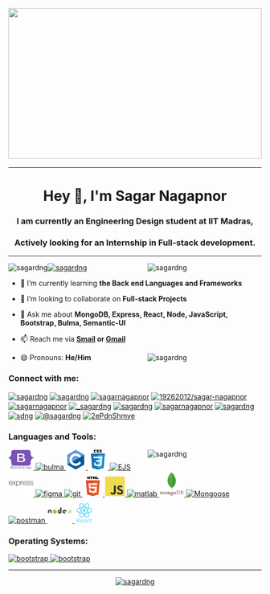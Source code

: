 <!--
### Hi there 👋
**SagarDNG/SagarDNG** is a ✨ _special_ ✨ repository because its `README.md` (this file) appears on your GitHub profile.
Here are some ideas to get you started:
- 💬 Ask me about anything about Front-end
- ⚡ Fun fact: You know, if you know😂
- 🔭 I’m currently working on Students site, WebOps team, IIT Madras
- 🌱 I’m currently learning Full-stack
- 👯 I’m looking to collaborate on Web-dev projects
- 🤔 I’m looking for Internships in Front-end
- 📫 Reach me via [E-mail](mailto:ed20b054@smail.iitm.ac.in) or [WA](https://wa.me/919620916448)
- 😄 Pronouns: He/Him
-->

<p> 
    <img src="https://c.tenor.com/GVk4jB2u_i8AAAAd/coding.gif"
         width="100%" height="300px"/> 
</p>

<hr>
 
<h1 align="center">Hey 👋, I'm Sagar Nagapnor</h1>
<h3 align="center">I am currently an Engineering Design student at IIT Madras,</h3>
<h3 align="center">Actively looking for an Internship in Full-stack development.</h3>

<hr>

<p> 
    <img align="left" src="https://komarev.com/ghpvc/?username=sagardng&label=Profile%20views&color=0e75b6&style=flat" alt="sagardng" /> 
</p>

<p>
  <img align="right" src="https://github-readme-stats.vercel.app/api?username=sagardng&theme=highcontrast&show_icons=true&locale=en&custom_title=Sagar's Github Stats"
       alt="sagardng" width="45%"/>
</p>

<p align="left">
  <a href="https://twitter.com/sagardng" target="blank">
    <img src="https://img.shields.io/twitter/follow/sagardng?logo=twitter&style=for-the-badge" alt="sagardng" />
   </a> 
</p>

* 🌱 I’m currently learning **the Back end Languages and Frameworks**

* 👯 I’m looking to collaborate on **Full-stack Projects**

* 💬 Ask me about **MongoDB, Express, React, Node, JavaScript, Bootstrap, Bulma, Semantic-UI**

* 📫 Reach me via **[Smail](mailto:ed20b054@smail.iitm.ac.in) or [Gmail](mailto:sagardng123@gmaIL.com)**

<p>
  <img align="right" src="https://github-readme-streak-stats.herokuapp.com/?user=sagardng&theme=highcontrast" alt="sagardng" width="45%"/>
</p>

*  😄 Pronouns: **He/Him**

<!-- * ⚡ Fun fact **You know, if you know** -->



<h3 align="left">Connect with me:</h3>
<p align="left">
<a href="https://codepen.io/sagardng" target="blank"><img align="center" src="https://raw.githubusercontent.com/rahuldkjain/github-profile-readme-generator/master/src/images/icons/Social/codepen.svg" alt="sagardng" height="30" width="40" /></a>
<a href="https://twitter.com/sagardng" target="blank"><img align="center" src="https://raw.githubusercontent.com/rahuldkjain/github-profile-readme-generator/master/src/images/icons/Social/twitter.svg" alt="sagardng" height="30" width="40" /></a>
<a href="https://linkedin.com/in/sagarnagapnor" target="blank"><img align="center" src="https://raw.githubusercontent.com/rahuldkjain/github-profile-readme-generator/master/src/images/icons/Social/linked-in-alt.svg" alt="sagarnagapnor" height="30" width="40" /></a>
<a href="https://stackoverflow.com/users/19262012/sagar-nagapnor" target="blank"><img align="center" src="https://raw.githubusercontent.com/rahuldkjain/github-profile-readme-generator/master/src/images/icons/Social/stack-overflow.svg" alt="19262012/sagar-nagapnor" height="30" width="40" /></a>
<a href="https://fb.com/sagarnagapnor" target="blank"><img align="center" src="https://raw.githubusercontent.com/rahuldkjain/github-profile-readme-generator/master/src/images/icons/Social/facebook.svg" alt="sagarnagapnor" height="30" width="40" /></a>
<a href="https://instagram.com/_sagardng" target="blank"><img align="center" src="https://raw.githubusercontent.com/rahuldkjain/github-profile-readme-generator/master/src/images/icons/Social/instagram.svg" alt="_sagardng" height="30" width="40" /></a>
<a href="https://dribbble.com/sagardng" target="blank"><img align="center" src="https://raw.githubusercontent.com/rahuldkjain/github-profile-readme-generator/master/src/images/icons/Social/dribbble.svg" alt="sagardng" height="30" width="40" /></a>
<a href="https://www.youtube.com/channel/UCFuHK10DcewvcfFgjyCM5LA" target="blank"><img align="center" src="https://raw.githubusercontent.com/rahuldkjain/github-profile-readme-generator/master/src/images/icons/Social/youtube.svg" alt="sagarnagapnor" height="30" width="40" /></a>
<a href="https://www.hackerrank.com/sagardng" target="blank"><img align="center" src="https://raw.githubusercontent.com/rahuldkjain/github-profile-readme-generator/master/src/images/icons/Social/hackerrank.svg" alt="sagardng" height="30" width="40" /></a>
<a href="https://codeforces.com/profile/sdng" target="blank"><img align="center" src="https://raw.githubusercontent.com/rahuldkjain/github-profile-readme-generator/master/src/images/icons/Social/codeforces.svg" alt="sdng" height="30" width="40" /></a>
<a href="https://www.hackerearth.com/@sagardng" target="blank"><img align="center" src="https://raw.githubusercontent.com/rahuldkjain/github-profile-readme-generator/master/src/images/icons/Social/hackerearth.svg" alt="@sagardng" height="30" width="40" /></a>
<a href="https://discord.gg/2ePdnShmye" target="blank"><img align="center" src="https://raw.githubusercontent.com/rahuldkjain/github-profile-readme-generator/master/src/images/icons/Social/discord.svg" alt="2ePdnShmye" height="30" width="40" /></a>
</p>

<h3 align="left">Languages and Tools:</h3>

<p>
  <img align="right" src="https://github-readme-stats.vercel.app/api/top-langs?username=sagardng&theme=highcontrast&show_icons=true&locale=en&layout=compact&custom_title=Most used languages on Github" alt="sagardng" width="45%"/>
</p>

<p align="left"> 
  <a href="https://getbootstrap.com" target="_blank" rel="noreferrer"> <img src="https://raw.githubusercontent.com/devicons/devicon/master/icons/bootstrap/bootstrap-plain-wordmark.svg" alt="bootstrap" width="50" height="40"/> </a> 
  <a href="https://bulma.io/" target="_blank" rel="noreferrer"> <img src="https://raw.githubusercontent.com/gilbarbara/logos/804dc257b59e144eaca5bc6ffd16949752c6f789/logos/bulma.svg" alt="bulma" width="40" height="40"/> </a> 
  <a href="https://www.cprogramming.com/" target="_blank" rel="noreferrer"> <img src="https://raw.githubusercontent.com/devicons/devicon/master/icons/c/c-original.svg" alt="c" width="40" height="40"/> </a> 
  <a href="https://www.w3schools.com/css/" target="_blank" rel="noreferrer"> <img src="https://raw.githubusercontent.com/devicons/devicon/master/icons/css3/css3-original-wordmark.svg" alt="css3" width="40" height="40"/> </a> 
  <a href="https://ejs.co/" target="_blank" rel="noreferrer"> <img src="https://junghwayang.com/icons/ejs.png" alt="EJS" width="40" height="40"/> </a>
  <a href="https://expressjs.com" target="_blank" rel="noreferrer"> <img src="https://raw.githubusercontent.com/devicons/devicon/master/icons/express/express-original-wordmark.svg" alt="express" width="50" height="50"/> </a>
  <a href="https://www.figma.com/" target="_blank" rel="noreferrer"> <img src="https://www.vectorlogo.zone/logos/figma/figma-icon.svg" alt="figma" width="40" height="40"/> </a> 
  <a href="https://git-scm.com/" target="_blank" rel="noreferrer"> <img src="https://www.vectorlogo.zone/logos/git-scm/git-scm-icon.svg" alt="git" width="40" height="40"/> </a> 
  <a href="https://www.w3.org/html/" target="_blank" rel="noreferrer"> <img src="https://raw.githubusercontent.com/devicons/devicon/master/icons/html5/html5-original-wordmark.svg" alt="html5" width="40" height="40"/> </a> 
  <a href="https://developer.mozilla.org/en-US/docs/Web/JavaScript" target="_blank" rel="noreferrer"> <img src="https://raw.githubusercontent.com/devicons/devicon/master/icons/javascript/javascript-original.svg" alt="javascript" width="40" height="40"/> </a> 
  <a href="https://www.mathworks.com/" target="_blank" rel="noreferrer"> <img src="https://upload.wikimedia.org/wikipedia/commons/2/21/Matlab_Logo.png" alt="matlab" width="40" height="40"/> </a> 
  <a href="https://www.mongodb.com/" target="_blank" rel="noreferrer"> <img src="https://raw.githubusercontent.com/devicons/devicon/master/icons/mongodb/mongodb-original-wordmark.svg" alt="mongodb" width="50" height="50"/> </a>
  <a href="https://mongoosejs.com/" target="_blank" rel="noreferrer"> <img src="https://cdn.worldvectorlogo.com/logos/mongoose-1.svg" alt="Mongoose" width="50" height="50"/> </a>
  <a href="https://postman.com" target="_blank" rel="noreferrer"> <img src="https://www.vectorlogo.zone/logos/getpostman/getpostman-icon.svg" alt="postman" width="40" height="40"/> </a>
  <a href="https://nodejs.org" target="_blank" rel="noreferrer"> <img src="https://raw.githubusercontent.com/devicons/devicon/master/icons/nodejs/nodejs-original-wordmark.svg" alt="nodejs" width="50" height="50"/> </a>   
  <a href="https://reactjs.org/" target="_blank" rel="noreferrer"> <img src="https://raw.githubusercontent.com/devicons/devicon/master/icons/react/react-original-wordmark.svg" alt="react" width="40" height="40"/> </a> 
</p>

<h3 align="left">Operating Systems:</h3>
<p align="left">
  <a href="https://android.com" target="_blank" rel="noreferrer"> <img src="https://img.shields.io/badge/Android-3DDC84?style=for-the-badge&logo=android&logoColor=white" alt="bootstrap" height="40"/> </a>
  <a href="https://www.microsoft.com/en-in/windows" target="_blank" rel="noreferrer"> <img src="https://img.shields.io/badge/Windows-0078D6?style=for-the-badge&logo=windows&logoColor=white" alt="bootstrap" height="40"/> </a> 
</p>

<hr>

<p align="center"> <a href="https://github.com/ryo-ma/github-profile-trophy"><img src="https://github-profile-trophy.vercel.app/?username=sagardng&theme=onedark&column=7" alt="sagardng" /></a> </p>
